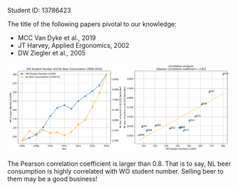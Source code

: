 Student ID: 13786423

The title of the following papers pivotal to our knowledge:

- MCC Van Dyke et al., 2019
- JT Harvey, Applied Ergonomics, 2002
- DW Ziegler et al., 2005

![Correlation Analysis - WO Student Number vs NL Beer Consumption](assignment01-my_analysis.png)

The Pearson correlation coefficient is larger than 0.8. That is to say, NL beer consumption is highly correlated with WO student number. Selling beer to them may be a good business!